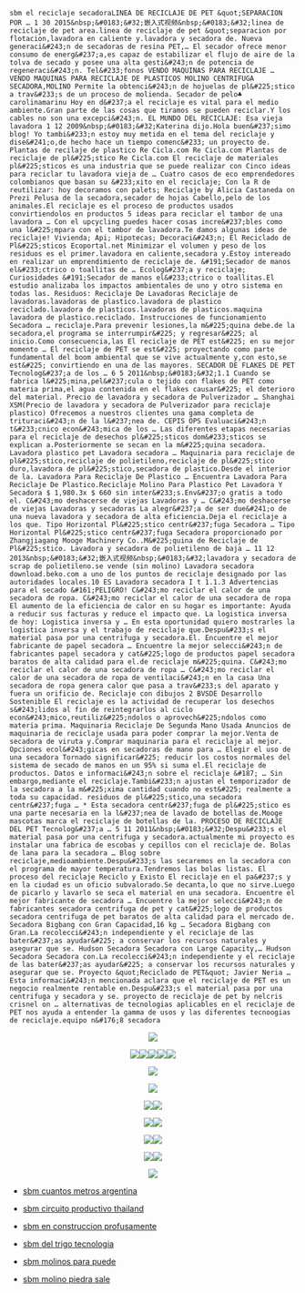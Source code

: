 
```
sbm el reciclaje secadoraLINEA DE RECICLAJE DE PET &quot;SEPARACION POR … 1 30 2015&nbsp;&#0183;&#32;嵌入式视频&nbsp;&#0183;&#32;linea de reciclaje de pet area.linea de reciclaje de pet &quot;separacion por flotacion,lavadora en caliente y.lavadora y secadora de. Nueva generaci&#243;n de secadoras de resina PET,… El secador ofrece menor consumo de energ&#237;a,es capaz de estabilizar el flujo de aire de la tolva de secado y posee una alta gesti&#243;n de potencia de regeneraci&#243;n. Tel&#233;fonos VENDO MAQUINAS PARA RECICLAJE … VENDO MAQUINAS PARA RECICLAJE DE PLASTICOS MOLINO CENTRIFUGA SECADORA,MOLINO Permite la obtenci&#243;n de hojuelas de pl&#225;stico a trav&#233;s de un proceso de molienda. Secador de pelo♣ carolinamarinu Hoy en d&#237;a el reciclaje es vital para el medio ambiente.Gran parte de las cosas que tiramos se pueden reciclar.Y los cables no son una excepci&#243;n. EL MUNDO DEL RECICLAJE: Esa vieja lavadora 1 12 2009&nbsp;&#0183;&#32;Katerina dijo.Hola buen&#237;simo blog! Yo tambi&#233;n estoy muy metida en el tema del reciclaje y dise&#241;o,de hecho hace un tiempo comenc&#233; un proyecto de. Plantas de recilaje de plastico Re Cicla.com Re Cicla.com Plantas de reciclaje de pl&#225;stico Re Cicla.com El reciclaje de materiales pl&#225;sticos es una industria que se puede realizar con Cinco ideas para reciclar tu lavadora vieja de … Cuatro casos de eco emprendedores colombianos que basan su &#233;xito en el reciclaje; Con la R de reutilizar: hoy decoramos con palets; Reciclaje by Alicia Castaneda on Prezi Pelusa de la secadora,secador de hojas Cabello,pelo de los animales.El reciclaje es el proceso de productos usados convirtiendolos en productos 5 ideas para reciclar el tambor de una lavadora … Con el upcycling puedes hacer cosas incre&#237;bles como una l&#225;mpara con el tambor de lavadora.Te damos algunas ideas de reciclaje! Vivienda; Api; Hipotecas; Decoraci&#243;n; El Reciclado de Pl&#225;sticos Ecoportal.net Minimizar el volumen y peso de los residuos es el primer.lavadora en caliente,secadora y.Estoy intereado en realizar un emprendimiento de reciclaje de. &#191;Secador de manos el&#233;ctrico o toallitas de … Ecolog&#237;a y reciclaje; Curiosidades &#191;Secador de manos el&#233;ctrico o toallitas.El estudio analizaba los impactos ambientales de uno y otro sistema en todas las. Residuos: Reciclaje De Lavadoras Reciclaje de lavadoras.lavadoras de plastico.lavadora de plastico reciclado.lavadora de plasticos.lavadoras de plasticos.maquina lavadora de plastico.reciclado. Instrucciones de funcionamiento Secadora … reciclaje.Para prevenir lesiones,la m&#225;quina debe.de la secadora,el programa se interrumpir&#225; y regresar&#225; al inicio.Como consecuencia,las El reciclaje de PET est&#225; en su mejor momento … El reciclaje de PET se est&#225; proyectando como parte fundamental del boom ambiental que se vive actualmente y,con esto,se est&#225; convirtiendo en una de las mayores. SECADOR DE FLAKES DE PET Tecnolog&#237;a de los … 6 5 2011&nbsp;&#0183;&#32;1.1 Cuando se fabrica l&#225;mina,pel&#237;cula o tejido con flakes de PET como materia prima,el agua contenida en el flakes causar&#225; el deterioro del material. Precio de lavadora y secadora de Pulverizador … Shanghai XSM(Precio de lavadora y secadora de Pulverizador para reciclaje plastico) Ofrecemos a nuestros clientes una gama completa de trituraci&#243;n de la l&#237;nea de. CEPIS OPS Evaluaci&#243;n t&#233;cnico econ&#243;mica de los … Las diferentes etapas necesarias para el reciclaje de desechos pl&#225;sticos dom&#233;sticos se explican a.Posteriormente se secan en la m&#225;quina secadora. Lavadora plastico pet Lavadora secadora … Maquinaria para reciclaje de pl&#225;stico,reciclaje de polietileno,reciclaje de pl&#225;stico duro,lavadora de pl&#225;stico,secadora de plastico.Desde el interior de la. Lavadora Para Reciclaje De Plastico … Encuentra Lavadora Para Reciclaje De Plastico.Reciclaje Molino Para Plastico Pet Lavadora Y Secadora $ 1,980.3x $ 660 sin inter&#233;s.Env&#237;o gratis a todo el. C&#243;mo deshacerse de viejas Lavadoras y … C&#243;mo deshacerse de viejas Lavadoras y secadoras La alegr&#237;a de ser due&#241;o de una nueva lavadora y secadora de alta eficiencia.Deja el reciclaje a los que. Tipo Horizontal Pl&#225;stico centr&#237;fuga Secadora … Tipo Horizontal Pl&#225;stico centr&#237;fuga Secadora proporcionado por Zhangjiagang Mooge Machinery Co..M&#225;quina de Reciclaje de Pl&#225;stico. Lavadora y secadora de polietileno de baja … 11 12 2013&nbsp;&#0183;&#32;嵌入式视频&nbsp;&#0183;&#32;lavadora y secadora de scrap de polietileno.se vende (sin molino) Lavadora secadora download.beko.com a uno de los puntos de reciclaje designado por las autoridades locales.10 ES Lavadora secadora I t 1.1.3 Advertencias para el secado &#161;PELIGRO! C&#243;mo reciclar el calor de una secadora de ropa. C&#243;mo reciclar el calor de una secadora de ropa El aumento de la eficiencia de calor en su hogar es importante: Ayuda a reducir sus facturas y reduce el impacto que. La logistica inversa de hoy: Logistica inversa y … En esta oportunidad quiero mostrarles la logistica inversa y el trabajo de reciclaje que.Despu&#233;s el material pasa por una centrifuga y secadora.El. Encuentre el mejor fabricante de papel secadora … Encuentre la mejor selecci&#243;n de fabricantes papel secadora y cat&#225;logo de productos papel secadora baratos de alta calidad para el.de reciclaje m&#225;quina. C&#243;mo reciclar el calor de una secadora de ropa … C&#243;mo reciclar el calor de una secadora de ropa de ventilaci&#243;n en la casa Una secadora de ropa genera calor que pasa a trav&#233;s del aparato y fuera un orificio de. Reciclaje con dibujos 2 BVSDE Desarrollo Sostenible El reciclaje es la actividad de recuperar los desechos s&#243;lidos al fin de reintegrarlos al ciclo econ&#243;mico,reutiliz&#225;ndolos o aprovech&#225;ndolos como materia prima. Maquinaria Reciclaje De Segunda Mano Usada Anuncios de maquinaria de reciclaje usada para poder comprar la mejor.Venta de secadora de viruta y.Comprar maquinaria para el reciclaje al mejor. Opciones ecol&#243;gicas en secadoras de mano para … Elegir el uso de una secadora Tornado significar&#225; reducir los costos normales del sistema de secado de manos en un 95% si suma el.El reciclaje de productos. Datos e informaci&#243;n sobre el reciclaje &#187; … Sin embargo,mediante el reciclaje.Tambi&#233;n ajustan el temporizador de la secadora a la m&#225;xima cantidad cuando no est&#225; realmente a toda su capacidad. residuos de pl&#225;stico,una secadora centr&#237;fuga … * Esta secadora centr&#237;fuga de pl&#225;stico es una parte necesaria en la l&#237;nea de lavado de botellas de.Mooge mascotas marca el reciclaje de botellas de la. PROCESO DE RECICLAJE DEL PET Tecnolog&#237;a … 5 11 2011&nbsp;&#0183;&#32;Despu&#233;s el material pasa por una centrifuga y secadora.actualmente mi proyecto es instalar una fabrica de escobas y cepillos con el reciclaje de. Bolas de lana para la secadora … Blog sobre reciclaje,medioambiente.Despu&#233;s las secaremos en la secadora con el programa de mayor temperatura.Tendremos las bolas listas. El proceso del reciclaje Reciclo y Existo El reciclaje en el pa&#237;s y en la ciudad es un oficio subvalorado.Se decanta,lo que no sirve.Luego de picarlo y lavarlo se seca el material en una secadora. Encuentre el mejor fabricante de secadora … Encuentre la mejor selecci&#243;n de fabricantes secadora centrifuga de pet y cat&#225;logo de productos secadora centrifuga de pet baratos de alta calidad para el mercado de. Secadora Bigbang con Gran Capacidad,16 kg … Secadora Bigbang con Gran.La recolecci&#243;n independiente y el reciclaje de las bater&#237;as ayudar&#225; a conservar los recursos naturales y asegurar que se. Hudson Secadora Secadora con Large Capacity,… Hudson Secadora Secadora con.La recolecci&#243;n independiente y el reciclaje de las bater&#237;as ayudar&#225; a conservar los recursos naturales y asegurar que se. Proyecto &quot;Reciclado de PET&quot; Javier Neria … Esta informaci&#243;n mencionada aclara que el reciclaje de PET es un negocio realmente rentable en.Despu&#233;s el material pasa por una centrifuga y secadora y se. proyecto de reciclaje de pet by nelcris crisnel on … alternativas de tecnologias aplicables en el reciclaje de PET nos ayuda a entender la gamma de usos y las diferentes tecnoogias de reciclaje.equipo n&#176;8 secadora 
```

<div align="center">

<a href="https://es-crusher.shibang-china.com/github&k=sbm+el+reciclaje+secadora"><img src="https://static.shibang-china.com/es/crusher/logo.jpg"></a>

<a href="https://es-crusher.shibang-china.com/github&k=sbm+el+reciclaje+secadora"><img src="https://static.shibang-china.com/es/crusher/index.jpg"></a><a href="https://es-crusher.shibang-china.com/material.htmlgithub&k=sbm+el+reciclaje+secadora"><img src="https://static.shibang-china.com/es/crusher/material.jpg"></a><a href="https://es-crusher.shibang-china.com/application.htmlgithub&k=sbm+el+reciclaje+secadora"><img src="https://static.shibang-china.com/es/crusher/application.jpg"></a><a href="https://es-crusher.shibang-china.com/aboutus.htmlgithub&k=sbm+el+reciclaje+secadora"><img src="https://static.shibang-china.com/es/crusher/aboutus.jpg"></a><a href="https://es-crusher.shibang-china.com/contact.htmlgithub&k=sbm+el+reciclaje+secadora"><img src="https://static.shibang-china.com/es/crusher/contact.jpg"></a>

<a href="https://es-crusher.shibang-china.com/github&k=sbm+el+reciclaje+secadora"><img src="https://static.shibang-china.com/es/crusher/banner.jpg"></a>

<a href="https://swt.shibang-china.com/github&k=sbm+el+reciclaje+secadora"><img src="https://static.shibang-china.com/es/crusher/text.jpg"></a>

<a href="https://swt.shibang-china.com/github&k=sbm+el+reciclaje+secadora"><img src="https://static.shibang-china.com/es/crusher/chat.jpg"></a><a href="https://es-crusher.shibang-china.com/contact.htmlgithub&k=sbm+el+reciclaje+secadora"><img src="https://static.shibang-china.com/es/crusher/message.jpg"></a>

<a href="https://es-crusher.shibang-china.com/products/pe.htmlgithub&k=sbm+el+reciclaje+secadora"><img src="https://static.shibang-china.com/es/crusher/pe.jpg"></a><a href="https://es-crusher.shibang-china.com/products/pf.htmlgithub&k=sbm+el+reciclaje+secadora"><img src="https://static.shibang-china.com/es/crusher/pf.jpg"></a>

<a href="https://es-crusher.shibang-china.com/products/hpt.htmlgithub&k=sbm+el+reciclaje+secadora"><img src="https://static.shibang-china.com/es/crusher/hpt.jpg"></a><a href="https://es-crusher.shibang-china.com/products/vsi.htmlgithub&k=sbm+el+reciclaje+secadora"><img src="https://static.shibang-china.com/es/crusher/vsi.jpg"></a>

<a href="https://es-crusher.shibang-china.com/products/klv.htmlgithub&k=sbm+el+reciclaje+secadora"><img src="https://static.shibang-china.com/es/crusher/klv.jpg"></a><a href="https://es-crusher.shibang-china.com/products/portable.htmlgithub&k=sbm+el+reciclaje+secadora"><img src="https://static.shibang-china.com/es/crusher/portable.jpg"></a>

<a href="https://swt.shibang-china.com/github&k=sbm+el+reciclaje+secadora"><img src="https://static.shibang-china.com/es/crusher/case.jpg"></a>

</div>


* [sbm cuantos metros argentina](sbm%20cuantos%20metros%20argentina.md)

* [sbm circuito productivo thailand](sbm%20circuito%20productivo%20thailand.md)

* [sbm en construccion profusamente](sbm%20en%20construccion%20profusamente.md)

* [sbm del trigo tecnologia](sbm%20del%20trigo%20tecnologia.md)

* [sbm molinos para puede](sbm%20molinos%20para%20puede.md)

* [sbm molino piedra sale](sbm%20molino%20piedra%20sale.md)